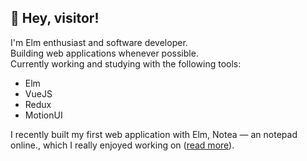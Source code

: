 ## 👋 Hey, visitor!

I'm Elm enthusiast and software developer.  
Building web applications whenever possible.  
Currently working and studying with the following tools:

- Elm
- VueJS
- Redux
- MotionUI

I recently built my first web application with Elm, Notea — an notepad online., which I really enjoyed working on ([read more](https://medium.com/@joao.marconl/how-i-built-an-online-notepad-with-elm-and-why-it-was-a-great-decision-f17b360805ae)).
<!--
**peggins/peggins** is a ✨ _special_ ✨ repository because its `README.md` (this file) appears on your GitHub profile.

Here are some ideas to get you started:

- 🔭 I’m currently working on ...
- 🌱 I’m currently learning ...
- 👯 I’m looking to collaborate on ...
- 🤔 I’m looking for help with ...
- 💬 Ask me about ...
- 📫 How to reach me: ...
- 😄 Pronouns: ...
- ⚡ Fun fact: ...
-->
